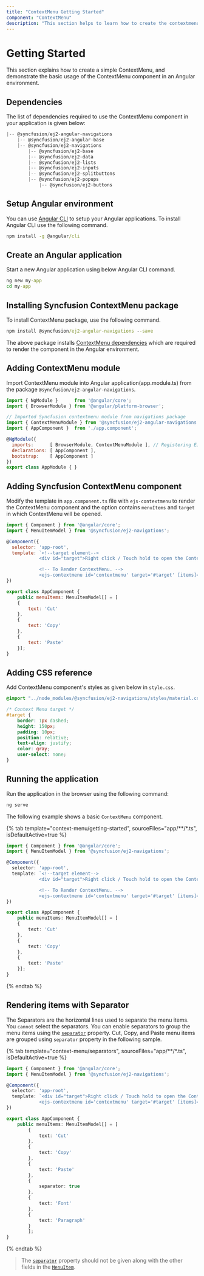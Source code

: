 ```yaml
---
title: "ContextMenu Getting Started"
component: "ContextMenu"
description: "This section helps to learn how to create the contextmenu in Angular application with its basic features in step-by-step procedure."
---
```


# Getting Started

This section explains how to create a simple ContextMenu, and demonstrate the basic usage of the ContextMenu component in an Angular environment.

## Dependencies

The list of dependencies required to use the ContextMenu component in your application is given below:

```javascript
|-- @syncfusion/ej2-angular-navigations
    |-- @syncfusion/ej2-angular-base
    |-- @syncfusion/ej2-navigations
        |-- @syncfusion/ej2-base
        |-- @syncfusion/ej2-data
        |-- @syncfusion/ej2-lists
        |-- @syncfusion/ej2-inputs
        |-- @syncfusion/ej2-splitbuttons
        |-- @syncfusion/ej2-popups
            |-- @syncfusion/ej2-buttons
```

## Setup Angular environment

You can use [Angular CLI](https://github.com/angular/angular-cli) to setup your Angular applications. To install Angular CLI use the following command.

```cmd
npm install -g @angular/cli
```

## Create an Angular application

Start a new Angular application using below Angular CLI command.

```cmd
ng new my-app
cd my-app
```

## Installing Syncfusion ContextMenu package

To install ContextMenu package, use the following command.

```cmd
npm install @syncfusion/ej2-angular-navigations --save
```

The above package installs [ContextMenu dependencies](./getting-started#dependencies)
which are required to render the component in the Angular environment.

## Adding ContextMenu module

Import ContextMenu module into Angular application(app.module.ts) from the package
`@syncfusion/ej2-angular-navigations`.

```javascript
import { NgModule }      from '@angular/core';
import { BrowserModule } from '@angular/platform-browser';

// Imported Syncfusion contextmenu module from navigations package
import { ContextMenuModule } from '@syncfusion/ej2-angular-navigations';
import { AppComponent }  from './app.component';

@NgModule({
  imports:      [ BrowserModule, ContextMenuModule ], // Registering EJ2 ContextMenu Module
  declarations: [ AppComponent ],
  bootstrap:    [ AppComponent ]
})
export class AppModule { }
```

## Adding Syncfusion ContextMenu component

Modify the template in `app.component.ts` file with `ejs-contextmenu` to render the ContextMenu
component and the option contains `menuItems` and `target` in which ContextMenu will be opened.

```javascript
import { Component } from '@angular/core';
import { MenuItemModel } from '@syncfusion/ej2-navigations';

@Component({
  selector: 'app-root',
  template: `<!--target element-->
            <div id="target">Right click / Touch hold to open the ContextMenu</div>

            <!-- To Render ContextMenu. -->
            <ejs-contextmenu id='contextmenu' target='#target' [items]= 'menuItems'></ejs-contextmenu>`
})

export class AppComponent {
    public menuItems: MenuItemModel[] = [
    {
        text: 'Cut'
    },
    {
        text: 'Copy'
    },
    {
        text: 'Paste'
    }];
}
```

## Adding CSS reference

Add ContextMenu component's styles as given below in `style.css`.

```css
@import "../node_modules/@syncfusion/ej2-navigations/styles/material.css";

/* Context Menu target */
#target {
    border: 1px dashed;
    height: 150px;
    padding: 10px;
    position: relative;
    text-align: justify;
    color: gray;
    user-select: none;
}
```

## Running the application

Run the application in the browser using the following command:

```cmd
ng serve
```

The following example shows a basic `ContextMenu` component.

{% tab template="context-menu/getting-started", sourceFiles="app/**/*.ts", isDefaultActive=true %}

```typescript
import { Component } from '@angular/core';
import { MenuItemModel } from '@syncfusion/ej2-navigations';

@Component({
  selector: 'app-root',
  template: `<!--target element-->
            <div id="target">Right click / Touch hold to open the ContextMenu</div>

            <!-- To Render ContextMenu. -->
            <ejs-contextmenu id='contextmenu' target='#target' [items]= 'menuItems'></ejs-contextmenu>`
})

export class AppComponent {
    public menuItems: MenuItemModel[] = [
    {
        text: 'Cut'
    },
    {
        text: 'Copy'
    },
    {
        text: 'Paste'
    }];
}
```

{% endtab %}

## Rendering items with Separator

The Separators are the horizontal lines used to separate the menu items. You `cannot` select the separators. You
can enable separators to group the menu items using the [`separator`](../api/context-menu/menuItemModel#separator)
property. Cut, Copy, and Paste menu items are grouped using `separator` property in the following sample.

{% tab template="context-menu/separators", sourceFiles="app/**/*.ts", isDefaultActive=true %}

```typescript
import { Component } from '@angular/core';
import { MenuItemModel } from '@syncfusion/ej2-navigations';

@Component({
  selector: 'app-root',
  template: `<div id="target">Right click / Touch hold to open the ContextMenu</div>
            <ejs-contextmenu id='contextmenu' target='#target' [items]= 'menuItems'></ejs-contextmenu>`
})

export class AppComponent {
    public menuItems: MenuItemModel[] = [
        {
            text: 'Cut'
        },
        {
            text: 'Copy'
        },
        {
            text: 'Paste'
        },
        {
            separator: true
        },
        {
            text: 'Font'
        },
        {
            text: 'Paragraph'
        }
        ];
}
```

{% endtab %}

> The [`separator`](../api/context-menu/menuItemModel#separator) property should not be given along with
the other fields in the [`MenuItem`](../api/context-menu/menuItemModel).
